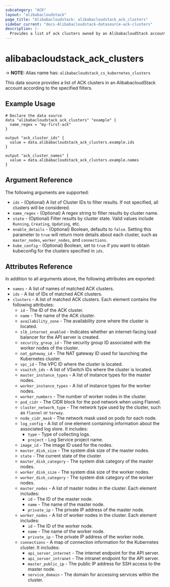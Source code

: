 ```yaml
---
subcategory: "ACK"
layout: "alibabacloudstack"
page_title: "Alibabacloudstack: alibabacloudstack_ack_clusters"
sidebar_current: "docs-Alibabacloudstack-datasource-ack-clusters"
description: |- 
  Provides a list of ack clusters owned by an AlibabacloudStack account.
---
```


# alibabacloudstack_ack_clusters
-> **NOTE:** Alias name has: `alibabacloudstack_cs_kubernetes_clusters`

This data source provides a list of ACK clusters in an AlibabacloudStack account according to the specified filters.

## Example Usage

```hcl
# Declare the data source
data "alibabacloudstack_ack_clusters" "example" {
  name_regex = "my-first-ack"
}

output "ack_cluster_ids" {
  value = data.alibabacloudstack_ack_clusters.example.ids
}

output "ack_cluster_names" {
  value = data.alibabacloudstack_ack_clusters.example.names
}
```

## Argument Reference

The following arguments are supported:

* `ids` - (Optional) A list of Cluster IDs to filter results. If not specified, all clusters will be considered.
* `name_regex` - (Optional) A regex string to filter results by cluster name.
* `state` - (Optional) Filter results by cluster state. Valid values include `Running`, `Creating`, `Updating`, etc.
* `enable_details` - (Optional) Boolean, defaults to `false`. Setting this parameter to `true` will return more details about each cluster, such as `master_nodes`, `worker_nodes`, and `connections`.
* `kube_config` - (Optional) Boolean, set to `true` if you want to obtain kubeconfig for the clusters specified in `ids`.

## Attributes Reference

In addition to all arguments above, the following attributes are exported:

* `names` - A list of names of matched ACK clusters.
* `ids` - A list of IDs of matched ACK clusters.
* `clusters` - A list of matched ACK clusters. Each element contains the following attributes:
  * `id` - The ID of the ACK cluster.
  * `name` - The name of the ACK cluster.
  * `availability_zone` - The availability zone where the cluster is located.
  * `slb_internet_enabled` - Indicates whether an internet-facing load balancer for the API server is created.
  * `security_group_id` - The security group ID associated with the worker nodes of the cluster.
  * `nat_gateway_id` - The NAT gateway ID used for launching the Kubernetes cluster.
  * `vpc_id` - The VPC ID where the cluster is located.
  * `vswitch_ids` - A list of VSwitch IDs where the cluster is located.
  * `master_instance_types` - A list of instance types for the master nodes.
  * `worker_instance_types` - A list of instance types for the worker nodes.
  * `worker_numbers` - The number of worker nodes in the cluster.
  * `pod_cidr` - The CIDR block for the pod network when using Flannel.
  * `cluster_network_type` - The network type used by the cluster, such as `flannel` or `terway`.
  * `node_cidr_mask` - The network mask used on pods for each node.
  * `log_config` - A list of one element containing information about the associated log store. It includes:
    * `type` - Type of collecting logs.
    * `project` - Log Service project name.
  * `image_id` - The image ID used for the nodes.
  * `master_disk_size` - The system disk size of the master nodes.
  * `state` - The current state of the cluster.
  * `master_disk_category` - The system disk category of the master nodes.
  * `worker_disk_size` - The system disk size of the worker nodes.
  * `worker_disk_category` - The system disk category of the worker nodes.
  * `master_nodes` - A list of master nodes in the cluster. Each element includes:
    * `id` - The ID of the master node.
    * `name` - The name of the master node.
    * `private_ip` - The private IP address of the master node.
  * `worker_nodes` - A list of worker nodes in the cluster. Each element includes:
    * `id` - The ID of the worker node.
    * `name` - The name of the worker node.
    * `private_ip` - The private IP address of the worker node.
  * `connections` - A map of connection information for the Kubernetes cluster. It includes:
    * `api_server_internet` - The internet endpoint for the API server.
    * `api_server_intranet` - The intranet endpoint for the API server.
    * `master_public_ip` - The public IP address for SSH access to the master node.
    * `service_domain` - The domain for accessing services within the cluster.